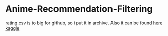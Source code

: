# Anime-Recommendation-Filtering
rating.csv is to big for github, so i put it in archive. Also it can be found [here](https://www.kaggle.com/datasets/CooperUnion/anime-recommendations-database) 
[kaggle](https://www.kaggle.com/code/maximravichev/anime-recommendation-filtering) 
